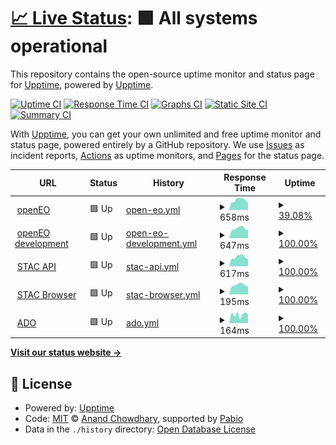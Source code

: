 # [📈 Live Status](https://upptime.github.io/upptime): <!--live status--> **🟩 All systems operational**

This repository contains the open-source uptime monitor and status page for [Upptime](https://upptime.js.org), powered by [Upptime](https://github.com/upptime/upptime).

[![Uptime CI](https://github.com/clausmichele/eurac-eo-uptime/workflows/Uptime%20CI/badge.svg)](https://github.com/clausmichele/eurac-eo-uptime/actions?query=workflow%3A%22Uptime+CI%22)
[![Response Time CI](https://github.com/clausmichele/eurac-eo-uptime/workflows/Response%20Time%20CI/badge.svg)](https://github.com/clausmichele/eurac-eo-uptime/actions?query=workflow%3A%22Response+Time+CI%22)
[![Graphs CI](https://github.com/clausmichele/eurac-eo-uptime/workflows/Graphs%20CI/badge.svg)](https://github.com/clausmichele/eurac-eo-uptime/actions?query=workflow%3A%22Graphs+CI%22)
[![Static Site CI](https://github.com/clausmichele/eurac-eo-uptime/workflows/Static%20Site%20CI/badge.svg)](https://github.com/clausmichele/eurac-eo-uptime/actions?query=workflow%3A%22Static+Site+CI%22)
[![Summary CI](https://github.com/clausmichele/eurac-eo-uptime/workflows/Summary%20CI/badge.svg)](https://github.com/clausmichele/eurac-eo-uptime/actions?query=workflow%3A%22Summary+CI%22)

With [Upptime](https://upptime.js.org), you can get your own unlimited and free uptime monitor and status page, powered entirely by a GitHub repository. We use [Issues](https://github.com/upptime/upptime/issues) as incident reports, [Actions](https://github.com/clausmichele/eurac-eo-uptime/actions) as uptime monitors, and [Pages](https://upptime.github.io/upptime) for the status page.

<!--start: status pages-->
<!-- This summary is generated by Upptime (https://github.com/upptime/upptime) -->
<!-- Do not edit this manually, your changes will be overwritten -->
<!-- prettier-ignore -->
| URL | Status | History | Response Time | Uptime |
| --- | ------ | ------- | ------------- | ------ |
| <img alt="" src="https://icons.duckduckgo.com/ip3/openeo.eurac.edu.ico" height="13"> [openEO](https://openeo.eurac.edu) | 🟩 Up | [open-eo.yml](https://github.com/clausmichele/eurac-eo-uptime/commits/HEAD/history/open-eo.yml) | <details><summary><img alt="Response time graph" src="./graphs/open-eo/response-time-week.png" height="20"> 658ms</summary><br><a href="https://clausmichele.github.io/eurac-eo-uptime/history/open-eo"><img alt="Response time 685" src="https://img.shields.io/endpoint?url=https%3A%2F%2Fraw.githubusercontent.com%2Fclausmichele%2Feurac-eo-uptime%2FHEAD%2Fapi%2Fopen-eo%2Fresponse-time.json"></a><br><a href="https://clausmichele.github.io/eurac-eo-uptime/history/open-eo"><img alt="24-hour response time 764" src="https://img.shields.io/endpoint?url=https%3A%2F%2Fraw.githubusercontent.com%2Fclausmichele%2Feurac-eo-uptime%2FHEAD%2Fapi%2Fopen-eo%2Fresponse-time-day.json"></a><br><a href="https://clausmichele.github.io/eurac-eo-uptime/history/open-eo"><img alt="7-day response time 658" src="https://img.shields.io/endpoint?url=https%3A%2F%2Fraw.githubusercontent.com%2Fclausmichele%2Feurac-eo-uptime%2FHEAD%2Fapi%2Fopen-eo%2Fresponse-time-week.json"></a><br><a href="https://clausmichele.github.io/eurac-eo-uptime/history/open-eo"><img alt="30-day response time 926" src="https://img.shields.io/endpoint?url=https%3A%2F%2Fraw.githubusercontent.com%2Fclausmichele%2Feurac-eo-uptime%2FHEAD%2Fapi%2Fopen-eo%2Fresponse-time-month.json"></a><br><a href="https://clausmichele.github.io/eurac-eo-uptime/history/open-eo"><img alt="1-year response time 685" src="https://img.shields.io/endpoint?url=https%3A%2F%2Fraw.githubusercontent.com%2Fclausmichele%2Feurac-eo-uptime%2FHEAD%2Fapi%2Fopen-eo%2Fresponse-time-year.json"></a></details> | <details><summary><a href="https://clausmichele.github.io/eurac-eo-uptime/history/open-eo">39.08%</a></summary><a href="https://clausmichele.github.io/eurac-eo-uptime/history/open-eo"><img alt="All-time uptime 88.25%" src="https://img.shields.io/endpoint?url=https%3A%2F%2Fraw.githubusercontent.com%2Fclausmichele%2Feurac-eo-uptime%2FHEAD%2Fapi%2Fopen-eo%2Fuptime.json"></a><br><a href="https://clausmichele.github.io/eurac-eo-uptime/history/open-eo"><img alt="24-hour uptime 100.00%" src="https://img.shields.io/endpoint?url=https%3A%2F%2Fraw.githubusercontent.com%2Fclausmichele%2Feurac-eo-uptime%2FHEAD%2Fapi%2Fopen-eo%2Fuptime-day.json"></a><br><a href="https://clausmichele.github.io/eurac-eo-uptime/history/open-eo"><img alt="7-day uptime 39.08%" src="https://img.shields.io/endpoint?url=https%3A%2F%2Fraw.githubusercontent.com%2Fclausmichele%2Feurac-eo-uptime%2FHEAD%2Fapi%2Fopen-eo%2Fuptime-week.json"></a><br><a href="https://clausmichele.github.io/eurac-eo-uptime/history/open-eo"><img alt="30-day uptime 69.14%" src="https://img.shields.io/endpoint?url=https%3A%2F%2Fraw.githubusercontent.com%2Fclausmichele%2Feurac-eo-uptime%2FHEAD%2Fapi%2Fopen-eo%2Fuptime-month.json"></a><br><a href="https://clausmichele.github.io/eurac-eo-uptime/history/open-eo"><img alt="1-year uptime 88.25%" src="https://img.shields.io/endpoint?url=https%3A%2F%2Fraw.githubusercontent.com%2Fclausmichele%2Feurac-eo-uptime%2FHEAD%2Fapi%2Fopen-eo%2Fuptime-year.json"></a></details>
| <img alt="" src="https://icons.duckduckgo.com/ip3/dev.openeo.eurac.edu.ico" height="13"> [openEO development](https://dev.openeo.eurac.edu/) | 🟩 Up | [open-eo-development.yml](https://github.com/clausmichele/eurac-eo-uptime/commits/HEAD/history/open-eo-development.yml) | <details><summary><img alt="Response time graph" src="./graphs/open-eo-development/response-time-week.png" height="20"> 647ms</summary><br><a href="https://clausmichele.github.io/eurac-eo-uptime/history/open-eo-development"><img alt="Response time 587" src="https://img.shields.io/endpoint?url=https%3A%2F%2Fraw.githubusercontent.com%2Fclausmichele%2Feurac-eo-uptime%2FHEAD%2Fapi%2Fopen-eo-development%2Fresponse-time.json"></a><br><a href="https://clausmichele.github.io/eurac-eo-uptime/history/open-eo-development"><img alt="24-hour response time 741" src="https://img.shields.io/endpoint?url=https%3A%2F%2Fraw.githubusercontent.com%2Fclausmichele%2Feurac-eo-uptime%2FHEAD%2Fapi%2Fopen-eo-development%2Fresponse-time-day.json"></a><br><a href="https://clausmichele.github.io/eurac-eo-uptime/history/open-eo-development"><img alt="7-day response time 647" src="https://img.shields.io/endpoint?url=https%3A%2F%2Fraw.githubusercontent.com%2Fclausmichele%2Feurac-eo-uptime%2FHEAD%2Fapi%2Fopen-eo-development%2Fresponse-time-week.json"></a><br><a href="https://clausmichele.github.io/eurac-eo-uptime/history/open-eo-development"><img alt="30-day response time 632" src="https://img.shields.io/endpoint?url=https%3A%2F%2Fraw.githubusercontent.com%2Fclausmichele%2Feurac-eo-uptime%2FHEAD%2Fapi%2Fopen-eo-development%2Fresponse-time-month.json"></a><br><a href="https://clausmichele.github.io/eurac-eo-uptime/history/open-eo-development"><img alt="1-year response time 587" src="https://img.shields.io/endpoint?url=https%3A%2F%2Fraw.githubusercontent.com%2Fclausmichele%2Feurac-eo-uptime%2FHEAD%2Fapi%2Fopen-eo-development%2Fresponse-time-year.json"></a></details> | <details><summary><a href="https://clausmichele.github.io/eurac-eo-uptime/history/open-eo-development">100.00%</a></summary><a href="https://clausmichele.github.io/eurac-eo-uptime/history/open-eo-development"><img alt="All-time uptime 100.00%" src="https://img.shields.io/endpoint?url=https%3A%2F%2Fraw.githubusercontent.com%2Fclausmichele%2Feurac-eo-uptime%2FHEAD%2Fapi%2Fopen-eo-development%2Fuptime.json"></a><br><a href="https://clausmichele.github.io/eurac-eo-uptime/history/open-eo-development"><img alt="24-hour uptime 100.00%" src="https://img.shields.io/endpoint?url=https%3A%2F%2Fraw.githubusercontent.com%2Fclausmichele%2Feurac-eo-uptime%2FHEAD%2Fapi%2Fopen-eo-development%2Fuptime-day.json"></a><br><a href="https://clausmichele.github.io/eurac-eo-uptime/history/open-eo-development"><img alt="7-day uptime 100.00%" src="https://img.shields.io/endpoint?url=https%3A%2F%2Fraw.githubusercontent.com%2Fclausmichele%2Feurac-eo-uptime%2FHEAD%2Fapi%2Fopen-eo-development%2Fuptime-week.json"></a><br><a href="https://clausmichele.github.io/eurac-eo-uptime/history/open-eo-development"><img alt="30-day uptime 100.00%" src="https://img.shields.io/endpoint?url=https%3A%2F%2Fraw.githubusercontent.com%2Fclausmichele%2Feurac-eo-uptime%2FHEAD%2Fapi%2Fopen-eo-development%2Fuptime-month.json"></a><br><a href="https://clausmichele.github.io/eurac-eo-uptime/history/open-eo-development"><img alt="1-year uptime 100.00%" src="https://img.shields.io/endpoint?url=https%3A%2F%2Fraw.githubusercontent.com%2Fclausmichele%2Feurac-eo-uptime%2FHEAD%2Fapi%2Fopen-eo-development%2Fuptime-year.json"></a></details>
| <img alt="" src="https://icons.duckduckgo.com/ip3/stac.eurac.edu.ico" height="13"> [STAC API](https://stac.eurac.edu/) | 🟩 Up | [stac-api.yml](https://github.com/clausmichele/eurac-eo-uptime/commits/HEAD/history/stac-api.yml) | <details><summary><img alt="Response time graph" src="./graphs/stac-api/response-time-week.png" height="20"> 617ms</summary><br><a href="https://clausmichele.github.io/eurac-eo-uptime/history/stac-api"><img alt="Response time 575" src="https://img.shields.io/endpoint?url=https%3A%2F%2Fraw.githubusercontent.com%2Fclausmichele%2Feurac-eo-uptime%2FHEAD%2Fapi%2Fstac-api%2Fresponse-time.json"></a><br><a href="https://clausmichele.github.io/eurac-eo-uptime/history/stac-api"><img alt="24-hour response time 713" src="https://img.shields.io/endpoint?url=https%3A%2F%2Fraw.githubusercontent.com%2Fclausmichele%2Feurac-eo-uptime%2FHEAD%2Fapi%2Fstac-api%2Fresponse-time-day.json"></a><br><a href="https://clausmichele.github.io/eurac-eo-uptime/history/stac-api"><img alt="7-day response time 617" src="https://img.shields.io/endpoint?url=https%3A%2F%2Fraw.githubusercontent.com%2Fclausmichele%2Feurac-eo-uptime%2FHEAD%2Fapi%2Fstac-api%2Fresponse-time-week.json"></a><br><a href="https://clausmichele.github.io/eurac-eo-uptime/history/stac-api"><img alt="30-day response time 616" src="https://img.shields.io/endpoint?url=https%3A%2F%2Fraw.githubusercontent.com%2Fclausmichele%2Feurac-eo-uptime%2FHEAD%2Fapi%2Fstac-api%2Fresponse-time-month.json"></a><br><a href="https://clausmichele.github.io/eurac-eo-uptime/history/stac-api"><img alt="1-year response time 575" src="https://img.shields.io/endpoint?url=https%3A%2F%2Fraw.githubusercontent.com%2Fclausmichele%2Feurac-eo-uptime%2FHEAD%2Fapi%2Fstac-api%2Fresponse-time-year.json"></a></details> | <details><summary><a href="https://clausmichele.github.io/eurac-eo-uptime/history/stac-api">100.00%</a></summary><a href="https://clausmichele.github.io/eurac-eo-uptime/history/stac-api"><img alt="All-time uptime 100.00%" src="https://img.shields.io/endpoint?url=https%3A%2F%2Fraw.githubusercontent.com%2Fclausmichele%2Feurac-eo-uptime%2FHEAD%2Fapi%2Fstac-api%2Fuptime.json"></a><br><a href="https://clausmichele.github.io/eurac-eo-uptime/history/stac-api"><img alt="24-hour uptime 100.00%" src="https://img.shields.io/endpoint?url=https%3A%2F%2Fraw.githubusercontent.com%2Fclausmichele%2Feurac-eo-uptime%2FHEAD%2Fapi%2Fstac-api%2Fuptime-day.json"></a><br><a href="https://clausmichele.github.io/eurac-eo-uptime/history/stac-api"><img alt="7-day uptime 100.00%" src="https://img.shields.io/endpoint?url=https%3A%2F%2Fraw.githubusercontent.com%2Fclausmichele%2Feurac-eo-uptime%2FHEAD%2Fapi%2Fstac-api%2Fuptime-week.json"></a><br><a href="https://clausmichele.github.io/eurac-eo-uptime/history/stac-api"><img alt="30-day uptime 100.00%" src="https://img.shields.io/endpoint?url=https%3A%2F%2Fraw.githubusercontent.com%2Fclausmichele%2Feurac-eo-uptime%2FHEAD%2Fapi%2Fstac-api%2Fuptime-month.json"></a><br><a href="https://clausmichele.github.io/eurac-eo-uptime/history/stac-api"><img alt="1-year uptime 100.00%" src="https://img.shields.io/endpoint?url=https%3A%2F%2Fraw.githubusercontent.com%2Fclausmichele%2Feurac-eo-uptime%2FHEAD%2Fapi%2Fstac-api%2Fuptime-year.json"></a></details>
| <img alt="" src="https://icons.duckduckgo.com/ip3/stac.eurac.edu.ico" height="13"> [STAC Browser](https://stac.eurac.edu) | 🟩 Up | [stac-browser.yml](https://github.com/clausmichele/eurac-eo-uptime/commits/HEAD/history/stac-browser.yml) | <details><summary><img alt="Response time graph" src="./graphs/stac-browser/response-time-week.png" height="20"> 195ms</summary><br><a href="https://clausmichele.github.io/eurac-eo-uptime/history/stac-browser"><img alt="Response time 166" src="https://img.shields.io/endpoint?url=https%3A%2F%2Fraw.githubusercontent.com%2Fclausmichele%2Feurac-eo-uptime%2FHEAD%2Fapi%2Fstac-browser%2Fresponse-time.json"></a><br><a href="https://clausmichele.github.io/eurac-eo-uptime/history/stac-browser"><img alt="24-hour response time 225" src="https://img.shields.io/endpoint?url=https%3A%2F%2Fraw.githubusercontent.com%2Fclausmichele%2Feurac-eo-uptime%2FHEAD%2Fapi%2Fstac-browser%2Fresponse-time-day.json"></a><br><a href="https://clausmichele.github.io/eurac-eo-uptime/history/stac-browser"><img alt="7-day response time 195" src="https://img.shields.io/endpoint?url=https%3A%2F%2Fraw.githubusercontent.com%2Fclausmichele%2Feurac-eo-uptime%2FHEAD%2Fapi%2Fstac-browser%2Fresponse-time-week.json"></a><br><a href="https://clausmichele.github.io/eurac-eo-uptime/history/stac-browser"><img alt="30-day response time 189" src="https://img.shields.io/endpoint?url=https%3A%2F%2Fraw.githubusercontent.com%2Fclausmichele%2Feurac-eo-uptime%2FHEAD%2Fapi%2Fstac-browser%2Fresponse-time-month.json"></a><br><a href="https://clausmichele.github.io/eurac-eo-uptime/history/stac-browser"><img alt="1-year response time 166" src="https://img.shields.io/endpoint?url=https%3A%2F%2Fraw.githubusercontent.com%2Fclausmichele%2Feurac-eo-uptime%2FHEAD%2Fapi%2Fstac-browser%2Fresponse-time-year.json"></a></details> | <details><summary><a href="https://clausmichele.github.io/eurac-eo-uptime/history/stac-browser">100.00%</a></summary><a href="https://clausmichele.github.io/eurac-eo-uptime/history/stac-browser"><img alt="All-time uptime 100.00%" src="https://img.shields.io/endpoint?url=https%3A%2F%2Fraw.githubusercontent.com%2Fclausmichele%2Feurac-eo-uptime%2FHEAD%2Fapi%2Fstac-browser%2Fuptime.json"></a><br><a href="https://clausmichele.github.io/eurac-eo-uptime/history/stac-browser"><img alt="24-hour uptime 100.00%" src="https://img.shields.io/endpoint?url=https%3A%2F%2Fraw.githubusercontent.com%2Fclausmichele%2Feurac-eo-uptime%2FHEAD%2Fapi%2Fstac-browser%2Fuptime-day.json"></a><br><a href="https://clausmichele.github.io/eurac-eo-uptime/history/stac-browser"><img alt="7-day uptime 100.00%" src="https://img.shields.io/endpoint?url=https%3A%2F%2Fraw.githubusercontent.com%2Fclausmichele%2Feurac-eo-uptime%2FHEAD%2Fapi%2Fstac-browser%2Fuptime-week.json"></a><br><a href="https://clausmichele.github.io/eurac-eo-uptime/history/stac-browser"><img alt="30-day uptime 100.00%" src="https://img.shields.io/endpoint?url=https%3A%2F%2Fraw.githubusercontent.com%2Fclausmichele%2Feurac-eo-uptime%2FHEAD%2Fapi%2Fstac-browser%2Fuptime-month.json"></a><br><a href="https://clausmichele.github.io/eurac-eo-uptime/history/stac-browser"><img alt="1-year uptime 100.00%" src="https://img.shields.io/endpoint?url=https%3A%2F%2Fraw.githubusercontent.com%2Fclausmichele%2Feurac-eo-uptime%2FHEAD%2Fapi%2Fstac-browser%2Fuptime-year.json"></a></details>
| <img alt="" src="https://icons.duckduckgo.com/ip3/ado.eurac.edu.ico" height="13"> [ADO](https://ado.eurac.edu/) | 🟩 Up | [ado.yml](https://github.com/clausmichele/eurac-eo-uptime/commits/HEAD/history/ado.yml) | <details><summary><img alt="Response time graph" src="./graphs/ado/response-time-week.png" height="20"> 164ms</summary><br><a href="https://clausmichele.github.io/eurac-eo-uptime/history/ado"><img alt="Response time 209" src="https://img.shields.io/endpoint?url=https%3A%2F%2Fraw.githubusercontent.com%2Fclausmichele%2Feurac-eo-uptime%2FHEAD%2Fapi%2Fado%2Fresponse-time.json"></a><br><a href="https://clausmichele.github.io/eurac-eo-uptime/history/ado"><img alt="24-hour response time 163" src="https://img.shields.io/endpoint?url=https%3A%2F%2Fraw.githubusercontent.com%2Fclausmichele%2Feurac-eo-uptime%2FHEAD%2Fapi%2Fado%2Fresponse-time-day.json"></a><br><a href="https://clausmichele.github.io/eurac-eo-uptime/history/ado"><img alt="7-day response time 164" src="https://img.shields.io/endpoint?url=https%3A%2F%2Fraw.githubusercontent.com%2Fclausmichele%2Feurac-eo-uptime%2FHEAD%2Fapi%2Fado%2Fresponse-time-week.json"></a><br><a href="https://clausmichele.github.io/eurac-eo-uptime/history/ado"><img alt="30-day response time 221" src="https://img.shields.io/endpoint?url=https%3A%2F%2Fraw.githubusercontent.com%2Fclausmichele%2Feurac-eo-uptime%2FHEAD%2Fapi%2Fado%2Fresponse-time-month.json"></a><br><a href="https://clausmichele.github.io/eurac-eo-uptime/history/ado"><img alt="1-year response time 209" src="https://img.shields.io/endpoint?url=https%3A%2F%2Fraw.githubusercontent.com%2Fclausmichele%2Feurac-eo-uptime%2FHEAD%2Fapi%2Fado%2Fresponse-time-year.json"></a></details> | <details><summary><a href="https://clausmichele.github.io/eurac-eo-uptime/history/ado">100.00%</a></summary><a href="https://clausmichele.github.io/eurac-eo-uptime/history/ado"><img alt="All-time uptime 100.00%" src="https://img.shields.io/endpoint?url=https%3A%2F%2Fraw.githubusercontent.com%2Fclausmichele%2Feurac-eo-uptime%2FHEAD%2Fapi%2Fado%2Fuptime.json"></a><br><a href="https://clausmichele.github.io/eurac-eo-uptime/history/ado"><img alt="24-hour uptime 100.00%" src="https://img.shields.io/endpoint?url=https%3A%2F%2Fraw.githubusercontent.com%2Fclausmichele%2Feurac-eo-uptime%2FHEAD%2Fapi%2Fado%2Fuptime-day.json"></a><br><a href="https://clausmichele.github.io/eurac-eo-uptime/history/ado"><img alt="7-day uptime 100.00%" src="https://img.shields.io/endpoint?url=https%3A%2F%2Fraw.githubusercontent.com%2Fclausmichele%2Feurac-eo-uptime%2FHEAD%2Fapi%2Fado%2Fuptime-week.json"></a><br><a href="https://clausmichele.github.io/eurac-eo-uptime/history/ado"><img alt="30-day uptime 100.00%" src="https://img.shields.io/endpoint?url=https%3A%2F%2Fraw.githubusercontent.com%2Fclausmichele%2Feurac-eo-uptime%2FHEAD%2Fapi%2Fado%2Fuptime-month.json"></a><br><a href="https://clausmichele.github.io/eurac-eo-uptime/history/ado"><img alt="1-year uptime 100.00%" src="https://img.shields.io/endpoint?url=https%3A%2F%2Fraw.githubusercontent.com%2Fclausmichele%2Feurac-eo-uptime%2FHEAD%2Fapi%2Fado%2Fuptime-year.json"></a></details>

<!--end: status pages-->

[**Visit our status website →**](https://upptime.github.io/upptime)

## 📄 License

- Powered by: [Upptime](https://github.com/upptime/upptime)
- Code: [MIT](./LICENSE) © [Anand Chowdhary](https://anandchowdhary.com), supported by [Pabio](https://pabio.com)
- Data in the `./history` directory: [Open Database License](https://opendatacommons.org/licenses/odbl/1-0/)

